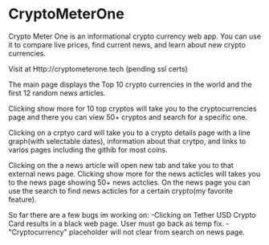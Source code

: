 # CryptoMeterOne
Crypto Meter One is an informational crypto currency web app. You can use it to compare live prices, find current news, and learn about new crypto currencies.

Visit at Http://cryptometerone.tech (pending ssl certs)

The main page displays the Top 10 crypto currencies in the world and the first 12 random news articles.

Clicking show more for 10 top cryptos will take you to the cryptocurrencies page and there you can view 50+ cryptos and search for a specific one.

Clicking on a crptyo card will take you to a crypto details page with a line graph(with selectable dates), information about that crytpo, and links to varios pages including the githib for most coins.

Clicking on the a news article will open new tab and take you to that external news page. Clicking show more for the news acticles will takes you to the news page showing 50+ news actclies. On the news page you can use the search to find news acticles for a certain crypto(my favorite feature).

So far there are a few bugs im working on:
-Clicking on Tether USD Crypto Card results in a black web page. User must go back as temp fix.
-"Cryptocurrency" placeholder will not clear from search on news page.

